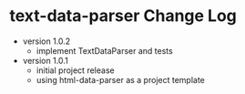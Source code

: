 # text-data-parser Change Log

- version 1.0.2
  - implement TextDataParser and tests
- version 1.0.1
  - initial project release
  - using html-data-parser as a project template

